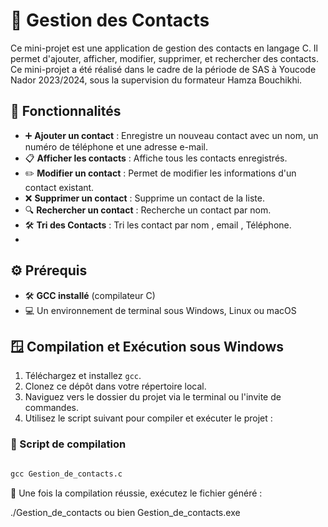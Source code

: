 # 📒 Gestion des Contacts

Ce mini-projet est une application de gestion des contacts en langage C. Il permet d'ajouter, afficher, modifier, supprimer, et rechercher des contacts. Ce mini-projet a été réalisé dans le cadre de la période de SAS à Youcode Nador 2023/2024, sous la supervision du formateur Hamza Bouchikhi.

## 🌟 Fonctionnalités
- ➕ **Ajouter un contact** : Enregistre un nouveau contact avec un nom, un numéro de téléphone et une adresse e-mail.
- 📋 **Afficher les contacts** : Affiche tous les contacts enregistrés.
- ✏️ **Modifier un contact** : Permet de modifier les informations d'un contact existant.
- ❌ **Supprimer un contact** : Supprime un contact de la liste.
- 🔍 **Rechercher un contact** : Recherche un contact par nom.
- 🛠️ **Tri des Contacts** : Tri les contact par nom , email , Téléphone.
- 
## ⚙️ Prérequis
- 🛠️ **GCC installé** (compilateur C)
- 💻 Un environnement de terminal sous Windows, Linux ou macOS

## 🪟 Compilation et Exécution sous Windows
1. Téléchargez et installez `gcc`.
2. Clonez ce dépôt dans votre répertoire local.
3. Naviguez vers le dossier du projet via le terminal ou l'invite de commandes.
4. Utilisez le script suivant pour compiler et exécuter le projet :

### 📜 Script de compilation

```cmd

gcc Gestion_de_contacts.c

``` 

🍏 Une fois la compilation réussie, exécutez le fichier généré :

 ./Gestion_de_contacts ou bien Gestion_de_contacts.exe 

